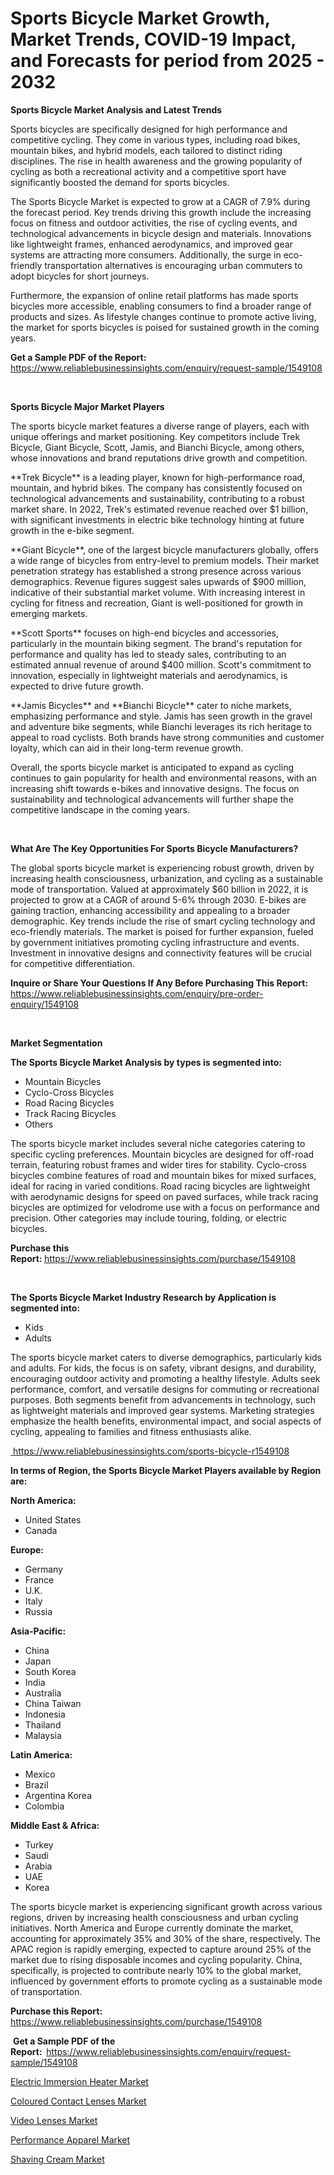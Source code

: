 <p><h1>Sports Bicycle Market Growth, Market Trends, COVID-19 Impact, and Forecasts for period from 2025 - 2032</h1></p><p><strong>Sports Bicycle Market Analysis and Latest Trends</strong></p>
<p><p>Sports bicycles are specifically designed for high performance and competitive cycling. They come in various types, including road bikes, mountain bikes, and hybrid models, each tailored to distinct riding disciplines. The rise in health awareness and the growing popularity of cycling as both a recreational activity and a competitive sport have significantly boosted the demand for sports bicycles.</p><p>The Sports Bicycle Market is expected to grow at a CAGR of 7.9% during the forecast period. Key trends driving this growth include the increasing focus on fitness and outdoor activities, the rise of cycling events, and technological advancements in bicycle design and materials. Innovations like lightweight frames, enhanced aerodynamics, and improved gear systems are attracting more consumers. Additionally, the surge in eco-friendly transportation alternatives is encouraging urban commuters to adopt bicycles for short journeys. </p><p>Furthermore, the expansion of online retail platforms has made sports bicycles more accessible, enabling consumers to find a broader range of products and sizes. As lifestyle changes continue to promote active living, the market for sports bicycles is poised for sustained growth in the coming years.</p></p>
<p><strong>Get a Sample PDF of the Report:&nbsp;</strong> <a href="https://www.reliablebusinessinsights.com/enquiry/request-sample/1549108?utm_campaign=97&utm_medium=2&utm_source=Github&utm_content=ia&utm_term=05042025&utm_id=sports-bicycle">https://www.reliablebusinessinsights.com/enquiry/request-sample/1549108</a></p>
<p>&nbsp;</p>
<p><strong>Sports Bicycle Major Market Players</strong></p>
<p><p>The sports bicycle market features a diverse range of players, each with unique offerings and market positioning. Key competitors include Trek Bicycle, Giant Bicycle, Scott, Jamis, and Bianchi Bicycle, among others, whose innovations and brand reputations drive growth and competition.</p><p>**Trek Bicycle** is a leading player, known for high-performance road, mountain, and hybrid bikes. The company has consistently focused on technological advancements and sustainability, contributing to a robust market share. In 2022, Trek's estimated revenue reached over $1 billion, with significant investments in electric bike technology hinting at future growth in the e-bike segment.</p><p>**Giant Bicycle**, one of the largest bicycle manufacturers globally, offers a wide range of bicycles from entry-level to premium models. Their market penetration strategy has established a strong presence across various demographics. Revenue figures suggest sales upwards of $900 million, indicative of their substantial market volume. With increasing interest in cycling for fitness and recreation, Giant is well-positioned for growth in emerging markets.</p><p>**Scott Sports** focuses on high-end bicycles and accessories, particularly in the mountain biking segment. The brand's reputation for performance and quality has led to steady sales, contributing to an estimated annual revenue of around $400 million. Scott's commitment to innovation, especially in lightweight materials and aerodynamics, is expected to drive future growth.</p><p>**Jamis Bicycles** and **Bianchi Bicycle** cater to niche markets, emphasizing performance and style. Jamis has seen growth in the gravel and adventure bike segments, while Bianchi leverages its rich heritage to appeal to road cyclists. Both brands have strong communities and customer loyalty, which can aid in their long-term revenue growth.</p><p>Overall, the sports bicycle market is anticipated to expand as cycling continues to gain popularity for health and environmental reasons, with an increasing shift towards e-bikes and innovative designs. The focus on sustainability and technological advancements will further shape the competitive landscape in the coming years.</p></p>
<p>&nbsp;</p>
<p><strong>What Are The Key Opportunities For Sports Bicycle Manufacturers?</strong></p>
<p><p>The global sports bicycle market is experiencing robust growth, driven by increasing health consciousness, urbanization, and cycling as a sustainable mode of transportation. Valued at approximately $60 billion in 2022, it is projected to grow at a CAGR of around 5-6% through 2030. E-bikes are gaining traction, enhancing accessibility and appealing to a broader demographic. Key trends include the rise of smart cycling technology and eco-friendly materials. The market is poised for further expansion, fueled by government initiatives promoting cycling infrastructure and events. Investment in innovative designs and connectivity features will be crucial for competitive differentiation.</p></p>
<p><strong>Inquire or Share Your Questions If Any Before Purchasing This Report:</strong> <a href="https://www.reliablebusinessinsights.com/enquiry/pre-order-enquiry/1549108?utm_campaign=97&utm_medium=2&utm_source=Github&utm_content=ia&utm_term=05042025&utm_id=sports-bicycle">https://www.reliablebusinessinsights.com/enquiry/pre-order-enquiry/1549108</a></p>
<p>&nbsp;</p>
<p><strong>Market Segmentation</strong></p>
<p><strong>The Sports Bicycle Market Analysis by types is segmented into:</strong></p>
<p><ul><li>Mountain Bicycles</li><li>Cyclo-Cross Bicycles</li><li>Road Racing Bicycles</li><li>Track Racing Bicycles</li><li>Others</li></ul></p>
<p><p>The sports bicycle market includes several niche categories catering to specific cycling preferences. Mountain bicycles are designed for off-road terrain, featuring robust frames and wider tires for stability. Cyclo-cross bicycles combine features of road and mountain bikes for mixed surfaces, ideal for racing in varied conditions. Road racing bicycles are lightweight with aerodynamic designs for speed on paved surfaces, while track racing bicycles are optimized for velodrome use with a focus on performance and precision. Other categories may include touring, folding, or electric bicycles.</p></p>
<p><strong>Purchase this Report:&nbsp;</strong><a href="https://www.reliablebusinessinsights.com/purchase/1549108?utm_campaign=97&utm_medium=2&utm_source=Github&utm_content=ia&utm_term=05042025&utm_id=sports-bicycle">https://www.reliablebusinessinsights.com/purchase/1549108</a></p>
<p>&nbsp;</p>
<p><strong>The Sports Bicycle Market Industry Research by Application is segmented into:</strong></p>
<p><ul><li>Kids</li><li>Adults</li></ul></p>
<p><p>The sports bicycle market caters to diverse demographics, particularly kids and adults. For kids, the focus is on safety, vibrant designs, and durability, encouraging outdoor activity and promoting a healthy lifestyle. Adults seek performance, comfort, and versatile designs for commuting or recreational purposes. Both segments benefit from advancements in technology, such as lightweight materials and improved gear systems. Marketing strategies emphasize the health benefits, environmental impact, and social aspects of cycling, appealing to families and fitness enthusiasts alike.</p></p>
<p><a href="https://www.reliablebusinessinsights.com/sports-bicycle-r1549108?utm_campaign=97&utm_medium=2&utm_source=Github&utm_content=ia&utm_term=05042025&utm_id=sports-bicycle">&nbsp;https://www.reliablebusinessinsights.com/sports-bicycle-r1549108</a></p>
<p><strong>In terms of Region, the Sports Bicycle Market Players available by Region are:</strong></p>
<p>
    <p> <strong> North America: </strong>
        <ul>
            <li>United States</li>
            <li>Canada</li>
        </ul>
        </p> 
    <p> <strong> Europe: </strong>
        <ul>
            <li>Germany</li>
            <li>France</li>
            <li>U.K.</li>
            <li>Italy</li>
            <li>Russia</li>
        </ul>
        </p> 
    <p> <strong> Asia-Pacific: </strong>
        <ul>
            <li>China</li>
            <li>Japan</li>
            <li>South Korea</li>
            <li>India</li>
            <li>Australia</li>
            <li>China Taiwan</li>
            <li>Indonesia</li>
            <li>Thailand</li>
            <li>Malaysia</li>
        </ul>
        </p> 
    <p> <strong> Latin America: </strong>
        <ul>
            <li>Mexico</li>
            <li>Brazil</li>
            <li>Argentina Korea</li>
            <li>Colombia</li>
        </ul>
        </p> 
    <p> <strong> Middle East & Africa: </strong>
        <ul>
            <li>Turkey</li>
            <li>Saudi</li>
            <li>Arabia</li>
            <li>UAE</li>
            <li>Korea</li>
        </ul>
    </p>
    </p>
<p><p>The sports bicycle market is experiencing significant growth across various regions, driven by increasing health consciousness and urban cycling initiatives. North America and Europe currently dominate the market, accounting for approximately 35% and 30% of the share, respectively. The APAC region is rapidly emerging, expected to capture around 25% of the market due to rising disposable incomes and cycling popularity. China, specifically, is projected to contribute nearly 10% to the global market, influenced by government efforts to promote cycling as a sustainable mode of transportation.</p></p>
<p><strong>Purchase this Report: </strong><a href="https://www.reliablebusinessinsights.com/purchase/1549108?utm_campaign=97&utm_medium=2&utm_source=Github&utm_content=ia&utm_term=05042025&utm_id=sports-bicycle">https://www.reliablebusinessinsights.com/purchase/1549108</a></p>
<p>&nbsp;<strong>Get a Sample PDF of the Report:&nbsp;&nbsp;</strong><a href="https://www.reliablebusinessinsights.com/enquiry/request-sample/1549108?utm_campaign=97&utm_medium=2&utm_source=Github&utm_content=ia&utm_term=05042025&utm_id=sports-bicycle">https://www.reliablebusinessinsights.com/enquiry/request-sample/1549108</a></p>
<p><strong></strong></p>
<p><p><a href="https://github.com/moorsdorak31/Market-Research-Report-List-1/blob/main/electric-immersion-heater-market.md?utm_campaign=97&utm_medium=2&utm_source=Github&utm_content=ia&utm_term=05042025&utm_id=sports-bicycle">Electric Immersion Heater Market</a></p><p><a href="https://github.com/kuciakkukalo/Market-Research-Report-List-1/blob/main/coloured-contact-lenses-market.md?utm_campaign=97&utm_medium=2&utm_source=Github&utm_content=ia&utm_term=05042025&utm_id=sports-bicycle">Coloured Contact Lenses Market</a></p><p><a href="https://github.com/danitkeavyx7/Market-Research-Report-List-1/blob/main/video-lenses-market.md?utm_campaign=97&utm_medium=2&utm_source=Github&utm_content=ia&utm_term=05042025&utm_id=sports-bicycle">Video Lenses Market</a></p><p><a href="https://github.com/taffouasaoka/Market-Research-Report-List-1/blob/main/performance-apparel-market.md?utm_campaign=97&utm_medium=2&utm_source=Github&utm_content=ia&utm_term=05042025&utm_id=sports-bicycle">Performance Apparel Market</a></p><p><a href="https://github.com/bartzthateis/Market-Research-Report-List-1/blob/main/shaving-cream-market.md?utm_campaign=97&utm_medium=2&utm_source=Github&utm_content=ia&utm_term=05042025&utm_id=sports-bicycle">Shaving Cream Market</a></p></p>